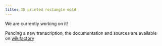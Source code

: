 ```yaml
---
title: 3D printed rectangle mold
---
```


We are currently working on it!

Pending a new transcription, the documentation and sources are available on [wikifactory](https://wikifactory.com/@domingoclub/tempeh-molds)
